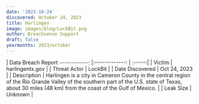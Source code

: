 ```yaml
---
date: '2023-10-24'
discovered: October 24, 2023
title: Harlingen
image: images/blog/LockBit.png
author: Breachsense Support
draft: false
yearmonths: 2023/october
---
```



| Data Breach Report
------------:     |:-------------:    | :-----:|
| Victim      | harlingentx.gov      | 
| Threat Actor      | LockBit      | 
| Date Discovered      | Oct 24, 2023      | 
| Description      | Harlingen is a city in Cameron County in the central region of the Rio Grande Valley of the southern part of the U.S. state of Texas, about 30 miles (48 km) from the coast of the Gulf of Mexico.      | 
| Leak Size      | Unknown      | 

